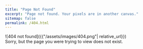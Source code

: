 ```yaml
---
title: "Page Not Found"
excerpt: "Page not found. Your pixels are in another canvas."
sitemap: false
permalink: /404.html
---
```


![404 not found]({{"/assets/images/404.png"| relative_url}})  
Sorry, but the page you were trying to view does not exist.
